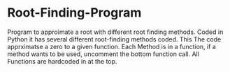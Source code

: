 # Root-Finding-Program
Program to approimate a root with different root finding methods. Coded in Python it has several different root-finding methods coded. This The code apprximatse a zero to a given function.
Each Method is in a function, if a method wants to be used, uncomment the bottom function call. All Functions are hardcoded in at the top.
